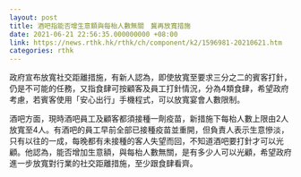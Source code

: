 ```yaml
---
layout: post
title: 酒吧指能否增生意額與每枱人數無關　冀再放寬措施
date: 2021-06-21 22:56:35.000000000 +08:00
link: https://news.rthk.hk/rthk/ch/component/k2/1596981-20210621.htm
categories: rthk
---
```


政府宣布放寬社交距離措施，有新人認為，即使放寬至要求三分之二的賓客打針，仍是不可能的任務，又指食肆可按顧客及員工打針情況，分為4類食肆，希望政府考慮，若賓客使用「安心出行」手機程式，可以放寬宴會人數限制。

酒吧方面，現時酒吧員工及顧客都須接種一劑疫苗，新措施下每枱人數上限由2人放寬至4人。有酒吧的員工早前全部已接種疫苗並重開，但負責人表示生意慘淡，只有以往的一成，每晚都有未接種的客人失望而回，不知道酒吧要打針才可以光顧。他認為，能否增加生意額，與每枱人數無關，是有多少人可以光顧，希望政府進一步放寬對行業的社交距離措施，至少跟食肆看齊。
